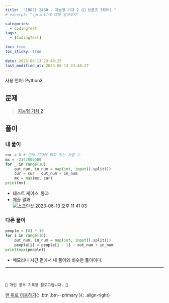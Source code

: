 ```yaml
---
title:  "[BOJ] 2460 - 지능형 기차 2 (🥉 브론즈 3티어) "
# excerpt: "sprintf에 대해 알아보자"

categories:
  - CodingTest
tags:
  - [CodingTest]

toc: true
toc_sticky: true
 
date: 2023-06-13 23:40:25
last_modified_at: 2023-06-13 23:40:27
---
```


사용 언어: Python3

## 문제
> [지능형 기차 2](https://www.acmicpc.net/problem/2460)

## 풀이
### 내 풀이
```py
cur = 0 # 현재 기차에 타고 있는 사람 수
mx = -2147000000
for _ in range(10):
    out_num, in_num = map(int, input().split())
    cur = cur - out_num + in_num
    mx = max(mx, cur)
print(mx)
```
- 테스트 케이스: 통과
- 제출 결과<br>
![스크린샷 2023-06-13 오후 11 41 03](https://github.com/minju412/jenkins-test/assets/59405576/b2444c10-d38b-4108-8118-dbeae669245a)



### 다른 풀이
```py
people = [0] * 10
for i in range(10):
    out_num, in_num = map(int, input().split())
    people[i] = people[i - 1] - out_num + in_num
print(max(people))
```
- 메모리나 시간 면에서 내 풀이와 비슷한 풀이이다.








***
<br>


    💛 개인 공부 기록용 블로그입니다. 👻

[맨 위로 이동하기](#){: .btn .btn--primary }{: .align-right}